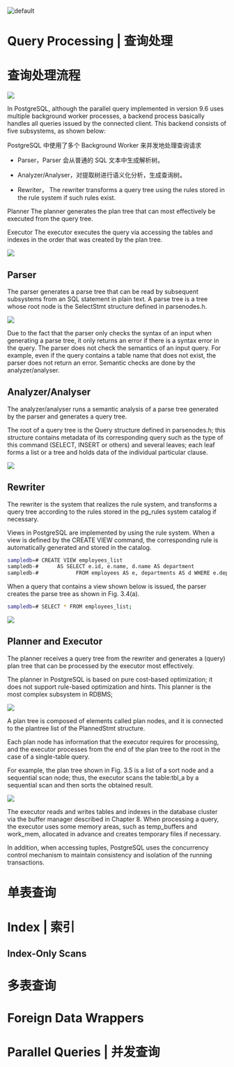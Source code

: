 ![default](https://i.postimg.cc/V6m3yh19/image.png)

# Query Processing | 查询处理

# 查询处理流程

![](https://ww1.sinaimg.cn/large/007rAy9hgy1fzhjswic24j30w00bft96.jpg)

In PostgreSQL, although the parallel query implemented in version 9.6 uses multiple background worker processes, a backend process basically handles all queries issued by the connected client. This backend consists of five subsystems, as shown below:

PostgreSQL 中使用了多个 Background Worker 来并发地处理查询请求

- Parser，Parser 会从普通的 SQL 文本中生成解析树。

- Analyzer/Analyser，对提取树进行语义化分析，生成查询树。

- Rewriter，
  The rewriter transforms a query tree using the rules stored in the rule system if such rules exist.

Planner
The planner generates the plan tree that can most effectively be executed from the query tree.

Executor
The executor executes the query via accessing the tables and indexes in the order that was created by the plan tree.

![](https://ww1.sinaimg.cn/large/007rAy9hgy1fzheky40s5j30bq0bldfs.jpg)

## Parser

The parser generates a parse tree that can be read by subsequent subsystems from an SQL statement in plain text. A parse tree is a tree whose root node is the SelectStmt structure defined in parsenodes.h.

![](https://ww1.sinaimg.cn/large/007rAy9hgy1fzheky40s5j30bq0bldfs.jpg)

Due to the fact that the parser only checks the syntax of an input when generating a parse tree, it only returns an error if there is a syntax error in the query. The parser does not check the semantics of an input query. For example, even if the query contains a table name that does not exist, the parser does not return an error. Semantic checks are done by the analyzer/analyser.

## Analyzer/Analyser

The analyzer/analyser runs a semantic analysis of a parse tree generated by the parser and generates a query tree.

The root of a query tree is the Query structure defined in parsenodes.h; this structure contains metadata of its corresponding query such as the type of this command (SELECT, INSERT or others) and several leaves; each leaf forms a list or a tree and holds data of the individual particular clause.

![](https://ww1.sinaimg.cn/large/007rAy9hgy1fzheky40s5j30bq0bldfs.jpg)

## Rewriter

The rewriter is the system that realizes the rule system, and transforms a query tree according to the rules stored in the pg_rules system catalog if necessary.

Views in PostgreSQL are implemented by using the rule system. When a view is defined by the CREATE VIEW command, the corresponding rule is automatically generated and stored in the catalog.

```sh
sampledb=# CREATE VIEW employees_list
sampledb-#      AS SELECT e.id, e.name, d.name AS department
sampledb-#            FROM employees AS e, departments AS d WHERE e.department_id = d.id;
```

When a query that contains a view shown below is issued, the parser creates the parse tree as shown in Fig. 3.4(a).

```sh
sampledb=# SELECT * FROM employees_list;
```

![](https://ww1.sinaimg.cn/large/007rAy9hgy1fzhjswic24j30w00bft96.jpg)

## Planner and Executor

The planner receives a query tree from the rewriter and generates a (query) plan tree that can be processed by the executor most effectively.

The planner in PostgreSQL is based on pure cost-based optimization; it does not support rule-based optimization and hints. This planner is the most complex subsystem in RDBMS;

![](https://ww1.sinaimg.cn/large/007rAy9hgy1fzhjswic24j30w00bft96.jpg)

A plan tree is composed of elements called plan nodes, and it is connected to the plantree list of the PlannedStmt structure.

Each plan node has information that the executor requires for processing, and the executor processes from the end of the plan tree to the root in the case of a single-table query.

For example, the plan tree shown in Fig. 3.5 is a list of a sort node and a sequential scan node; thus, the executor scans the table:tbl_a by a sequential scan and then sorts the obtained result.

![](https://ww1.sinaimg.cn/large/007rAy9hgy1fzhjswic24j30w00bft96.jpg)

The executor reads and writes tables and indexes in the database cluster via the buffer manager described in Chapter 8. When processing a query, the executor uses some memory areas, such as temp_buffers and work_mem, allocated in advance and creates temporary files if necessary.

In addition, when accessing tuples, PostgreSQL uses the concurrency control mechanism to maintain consistency and isolation of the running transactions.

# 单表查询

# Index | 索引

## Index-Only Scans

# 多表查询

# Foreign Data Wrappers

# Parallel Queries | 并发查询
